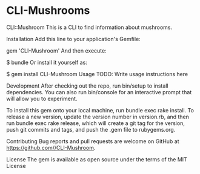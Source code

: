 # CLI-Mushrooms
CLI::Mushroom
This is a CLI to find information about mushrooms.

Installation
Add this line to your application's Gemfile:

gem 'CLI-Mushroom'
And then execute:

$ bundle
Or install it yourself as:

$ gem install CLI-Mushroom
Usage
TODO: Write usage instructions here

Development
After checking out the repo, run bin/setup to install dependencies. You can also run bin/console for an interactive prompt that will allow you to experiment.

To install this gem onto your local machine, run bundle exec rake install. To release a new version, update the version number in version.rb, and then run bundle exec rake release, which will create a git tag for the version, push git commits and tags, and push the .gem file to rubygems.org.

Contributing
Bug reports and pull requests are welcome on GitHub at https://github.com//CLI-Mushroom.

License
The gem is available as open source under the terms of the MIT License
